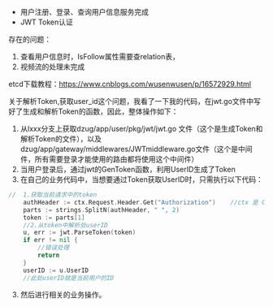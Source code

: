 


* 用户注册、登录、查询用户信息服务完成
* JWT Token认证

存在的问题：
1. 查看用户信息时，IsFollow属性需要查relation表，
2. 视频流的处理未完成

etcd下载教程：https://www.cnblogs.com/wusenwusen/p/16572929.html



关于解析Token,获取user_id这个问题，我看了一下我的代码，在jwt.go文件中写好了生成和解析Token的函数，因此，整体操作如下：
1. 从lxxx分支上获取dzug/app/user/pkg/jwt/jwt.go 文件（这个是生成Token和解析Token的文件），以及dzug/app/gateway/middlewares/JWTmiddleware.go文件（这个是中间件，所有需要登录才能使用的路由都将使用这个中间件）
2. 当用户登录后，通过jwt的GenToken函数，利用UserID生成了Token
3. 在自己的业务代码中，当想要通过Token获取UserID时，只需执行以下代码：
```go
//  1.获取当前请求中的token
	authHeader := ctx.Request.Header.Get("Authorization")    //ctx 是 Context
	parts := strings.SplitN(authHeader, " ", 2)
	token := parts[1]
	//2.从token中解析处userID
	u, err := jwt.ParseToken(token)
	if err != nil {
		//错误处理
		return
	}
	userID := u.UserID
	//此处userID就是当前用户的ID
```
3. 然后进行相关的业务操作。
